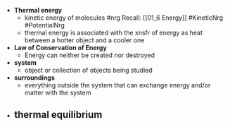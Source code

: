 - **Thermal energy**
	- kinetic energy of molecules #nrg
		Recall: [[01_6 Energy]] #KineticNrg #PotentialNrg
	- thermal energy is associated with the xnsfr of energy as heat between a hotter object and a cooler one
- **Law of Conservation of Energy**
	- Energy can neither be created nor destroyed
- **system**
	- object or collection of objects being studied
- **surroundings**
	- everything outside the system that can exchange energy and/or matter with the system
- **thermal equilibrium**
	- 